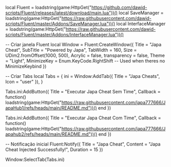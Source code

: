local Fluent = loadstring(game:HttpGet("https://github.com/dawid-scripts/Fluent/releases/latest/download/main.lua"))()
local SaveManager = loadstring(game:HttpGet("https://raw.githubusercontent.com/dawid-scripts/Fluent/master/Addons/SaveManager.lua"))()
local InterfaceManager = loadstring(game:HttpGet("https://raw.githubusercontent.com/dawid-scripts/Fluent/master/Addons/InterfaceManager.lua"))()

-- Criar janela Fluent
local Window = Fluent:CreateWindow({
    Title = "Japa Cheat",
    SubTitle = "Powered by Japa",
    TabWidth = 160,
    Size = UDim2.fromOffset(1000, 500),
    Acrylic = false,
    transparency = false,
    Theme = "Light",
    MinimizeKey = Enum.KeyCode.RightShift -- Used when theres no MinimizeKeybind
})

-- Criar Tabs
local Tabs = {
    ini = Window:AddTab({ Title = "Japa Cheats", Icon = "user" }),
}

Tabs.ini:AddButton({ 
    Title = "Executar Japa Cheat Sem Time", 
    Callback = function() 
        loadstring(game:HttpGet("https://raw.githubusercontent.com/japa777666/JapaHub1/refs/heads/main/README.md"))() 
    end 
})

Tabs.ini:AddButton({ 
    Title = "Executar Japa Cheat Com Time", 
    Callback = function() 
        loadstring(game:HttpGet("https://raw.githubusercontent.com/japa777666/Japahub2/refs/heads/main/README.md"))() 
    end 
})


-- Notificação inicial
Fluent:Notify({
    Title = "Japa Cheat",
    Content = "Japa Cheat Injected Successfully!",
    Duration = 15
})

Window:SelectTab(Tabs.ini)
